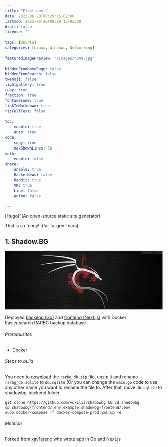 ```yaml
---
title: "First_post"
date: 2023-06-20T00:29:15+02:00
lastmod: 2023-06-20T00:29:15+02:00
draft: false
license: ""

tags: [ubuntu]
categories: [Linux, Windows, Networking]

featuredImagePreview: "/images/home.jpg"

hiddenFromHomePage: false
hiddenFromSearch: false
twemoji: false
lightgallery: true
ruby: true
fraction: true
fontawesome: true
linkToMarkdown: true
rssFullText: false

toc:
    enable: true
    auto: true
code:
    copy: true
    maxShownLines: 50
math:
    enable: false
share:
    enable: true
    HackerNews: false
    Reddit: true
    VK: true
    Line: false
    Weibo: false

---
```

[Hugo]^(An open-source static site generator)

That is so funny! :(far fa-grin-tears):

## 1. Shadow.BG
<!-- ![Screenshot](https://i.imgur.com/FAC6GCC.png) -->

![Screenshot](/images/home.jpg)

Deployed [backend (Go)](https://github.com/vukilis/shadowbg-backend/tree/79ceaa36b6e2d467096a517f37763a003b988292) and [frontend (Next.js)](https://github.com/vukilis/shadowbg-frontend/tree/75e62fd98c505adfc0286de03e944481b43859c7) with Docker  
Easier search RARBG backup database

###### Prerequisites
- [Docker](https://docs.docker.com/desktop/)

###### Steps to build
You need to [download]() the `rarbg_db.zip` file, unzip it and rename `rarbg_db.sqlite` to `db.sqlite` (Or you can change the `main.go` code to use any other name you want to rename the file to. After that, move `db.sqlite` to shadowbg-backend folder.

````shell
git clone https://github.com/vukilis/shadowbg && cd shadowbg
cp shadowbg-frontend/.env.example shadowbg-frontend/.env
sudo docker-compose -f docker-compose-prod.yml up -d
````
###### Mention
Forked from [xav1erenc](https://github.com/xav1erenc) who wrote app in Go and Next.js